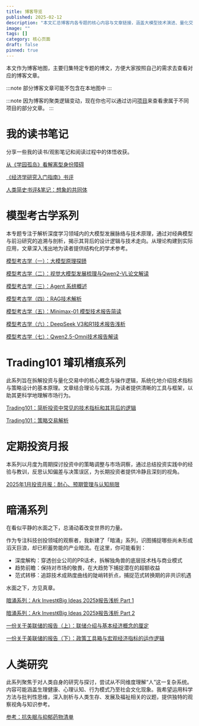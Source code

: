 ```yaml
---
title: 博客导览
published: 2025-02-12
description: "本文汇总博客内各专题的核心内容与文章链接，涵盖大模型技术演进、量化交易策略解析及定期投资分析，旨在为读者提供清晰的知识导航与高效的内容查阅路径。"
image: ""
tags: []
category: 核心页面
draft: false
pinned: true
---
```


本文作为博客地图，主要归集特定专题的博文，方便大家按照自己的需求去查看对应的博客文章。

:::note
部分博客文章可能不包含在本地图中
:::

:::note
因为博客的聚类逻辑变动，现在你也可以通过访问[项目](/projects/)来查看隶属于不同项目的部分文章。
:::

# 我的读书笔记

分享一些我的读书/观影笔记和阅读过程中的体悟收获。

[从《学园孤岛》看解离型身份障碍](https://www.lapis.cafe/posts/essays/%E4%BB%8E%E5%AD%A6%E5%9B%AD%E5%AD%A4%E5%B2%9B%E7%9C%8B%E8%A7%A3%E7%A6%BB%E5%9E%8B%E8%BA%AB%E4%BB%BD%E9%9A%9C%E7%A2%8D/)

[《经济学研究入门指南》书评](https://www.lapis.cafe/posts/finance--economics/book-review-of-doing-economics/)

[人类简史书评&笔记：想象的共同体]()

# 模型考古学系列

本专题专注于解析深度学习领域内的大模型发展脉络与技术原理，通过对经典模型与前沿研究的追溯与剖析，揭示其背后的设计逻辑与技术走向。从理论构建到实际应用，文章深入浅出地为读者提供结构化的学术参考。

[模型考古学（一）：大模型原理探赜](https://www.lapis.cafe/posts/ai--deep-learning/deeplearning-research-001/)

[模型考古学（二）：视觉大模型发展梳理与Qwen2-VL论文解读](https://www.lapis.cafe/posts/ai--deep-learning/deeplearning-research-002/)

[模型考古学（三）：Agent 系统概述](https://www.lapis.cafe/posts/ai--deep-learning/deeplearning-research-003/)

[模型考古学（四）：RAG技术解析](https://www.lapis.cafe/posts/ai--deep-learning/deeplearning-research-004/)

[模型考古学（五）：Minimax-01 模型技术报告简读](https://www.lapis.cafe/posts/ai--deep-learning/minimax-01-report/)

[模型考古学（六）：DeepSeek V3和R1技术报告浅析](https://www.lapis.cafe/posts/ai--deep-learning/deepseek-v3-r1-report/)

[模型考古学（七）：Qwen2.5-Omni技术报告解读](https://www.lapis.cafe/posts/ai--deep-learning/qwen-25-omni-r1-report/)

# Trading101 璿玑楮痕系列

此系列旨在拆解投资与量化交易中的核心概念与操作逻辑，系统化地介绍技术指标与策略设计的基本原理。文章结合理论与实践，为读者提供清晰的工具与框架，以助其更科学地理解市场行为。

[Trading101：简析投资中常见的技术指标和其背后的逻辑](https://www.lapis.cafe/posts/finance--economics/trading101-investing-indicator-logic/)

[Trading101：策略交易解析](https://www.lapis.cafe/posts/finance--economics/trading101-quant-trading/)

# 定期投资月报

本系列以月度为周期探讨投资中的策略调整与市场洞察，通过总结投资实践中的经验与教训，反思认知偏差与决策误区，为长期投资者提供冷静且深刻的视角。

[2025年1月投资月报：耐心、预期管理与认知局限](https://www.lapis.cafe/posts/scheduledreport/trading-monthly-report-01/)

# 暗涌系列

在看似平静的水面之下，总涌动着改变世界的力量。

作为专注科技创投领域的观察者，我新建了「暗涌」系列，识图捕捉哪些尚未形成滔天巨浪，却已积蓄势能的产业暗流。在这里，你可能看到：

- 深度解构：穿透创业公司的PR话术，拆解独角兽的底层技术栈与商业模式
- 趋势前瞻：保持对市场的敬畏，在大趋势下捕捉潜在的超额收益
- 范式转移：追踪技术成熟度曲线的陡峭转折点，捕捉范式转换期的非共识机遇

水面之下，方见真章。

[暗涌系列：Ark Invest《Big Ideas 2025》报告浅析 Part 1](https://www.lapis.cafe/posts/finance--economics/darkwave-bigideas2025-p1/)

[暗涌系列：Ark Invest《Big Ideas 2025》报告浅析 Part 2](https://www.lapis.cafe/posts/finance--economics/darkwave-bigideas2025-p2/)

[一份关于美联储的报告（上）：联储介绍与基本经济概念的厘定](https://www.lapis.cafe/posts/finance--economics/fed-report-01/)

[一份关于美联储的报告（下）：政策工具箱与宏观经济指标的运作逻辑](https://www.lapis.cafe/posts/finance--economics/fed-report-02/)

# 人类研究

此系列聚焦于对人类自身的研究与探讨，尝试从不同维度理解“人”这一复杂系统。内容可能涵盖生理健康、心理认知、行为模式乃至社会文化现象。我希望运用科学方法与批判性思维，深入剖析与人类生存、发展及福祉相关的议题，提供独特的观察视角与知识参考。

[参考：抗失眠与抑郁药物清单](https://www.lapis.cafe/posts/HumanSciences/insomnia-depression-pharmacology/)

